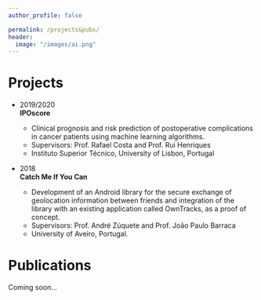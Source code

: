 ```yaml
---
author_profile: false

permalink: /projects&pubs/
header:
  image: "/images/ai.png"
---
```


# Projects

* 2019/2020 <br> 
**IPOscore** 
  * Clinical prognosis and risk prediction of postoperative complications in cancer patients using machine learning algorithms.
  * Supervisors: Prof. Rafael Costa and Prof. Rui Henriques
  * Instituto Superior Técnico, University of Lisbon, Portugal        

* 2018 <br> 
**Catch Me If You Can**
  * Development of an Android library for the secure exchange of geolocation information between friends and integration of the library with an existing application called OwnTracks, as a proof of concept. 
  * Supervisors: Prof. André Zúquete and Prof. João Paulo Barraca
  * University of Aveiro, Portugal.

# Publications

Coming soon...